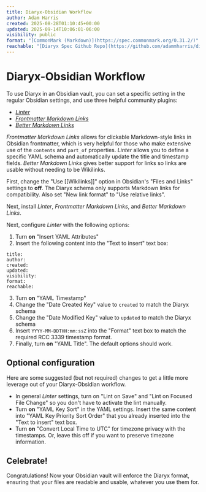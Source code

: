 ```yaml
---
title: Diaryx-Obsidian Workflow
author: Adam Harris
created: 2025-08-28T01:10:45+00:00
updated: 2025-09-14T10:06:01-06:00
visibility: public
format: "[CommonMark (Markdown)](https://spec.commonmark.org/0.31.2/)"
reachable: "[Diaryx Spec Github Repo](https://github.com/adammharris/diaryx-specification)"
---
```


# Diaryx-Obsidian Workflow

To use Diaryx in an Obsidian vault, you can set a specific setting in the regular Obsidian settings, and use three helpful community plugins:

- [*Linter*](obsidian://show-plugin?id=obsidian-linter)
- [*Frontmatter Markdown Links*](obsidian://show-plugin?id=obsidian-linter)
- [*Better Markdown Links*](obsidian://show-plugin?id=better-markdown-links)

*Frontmatter Markdown Links* allows for clickable Markdown-style links in Obsidian frontmatter, which is very helpful for those who make extensive use of the `contents` and `part_of` properties. *Linter* allows you to define a specific YAML schema and automatically update the title and timestamp fields. *Better Markdown Links* gives better support for links so links are usable without needing to be Wikilinks.

First, change the "Use \[\[Wikilinks]]" option in Obsidian's "Files and Links" settings to **off**. The Diaryx schema only supports Markdown links for compatibility. Also set "New link format" to "Use relative links".

Next, install *Linter*, *Frontmatter Markdown Links*, and *Better Markdown Links*.

Next, configure _Linter_ with the following options:
1. Turn **on** "Insert YAML Attributes"
2. Insert the following content into the "Text to insert" text box:
```
title:
author:
created:
updated:
visibility:
format:
reachable:
```
3. Turn **on** "YAML Timestamp"
4. Change the "Date Created Key" value to `created` to match the Diaryx schema
5. Change the "Date Modified Key" value to `updated` to match the Diaryx schema
6. Insert `YYYY-MM-DDTHH:mm:ssZ` into the "Format" text box to match the required RCC 3339 timestamp format.
7. Finally, turn **on** "YAML Title". The default options should work.

## Optional configuration

Here are some suggested (but not required) changes to get a little more leverage out of your Diaryx-Obsidian workflow.

- In general _Linter_ settings, turn on "Lint on Save" and "Lint on Focused File Change" so you don't have to activate the lint manually.
- Turn **on** "YAML Key Sort" in the YAML settings. Insert the same content into "YAML Key Priority Sort Order" that you already inserted into the "Text to insert" text box.
- Turn **on** "Convert Local Time to UTC" for timezone privacy with the timestamps. Or, leave this off if you want to preserve timezone information.

## Celebrate!

Congratulations! Now your Obsidian vault will enforce the Diaryx format, ensuring that your files are readable and usable, whatever you use them for.